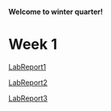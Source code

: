 **Welcome to winter quarter!**
# Week 1
[LabReport1](https://github.com/makeilali/cse15l-lab-reports/blob/main/Labreport1.md)

[LabReport2](https://github.com/makeilali/cse15l-lab-reports/blob/main/LabReport2.md)

[LabReport3](https://github.com/makeilali/cse15l-lab-reports/blob/main/LabReport3.md)
